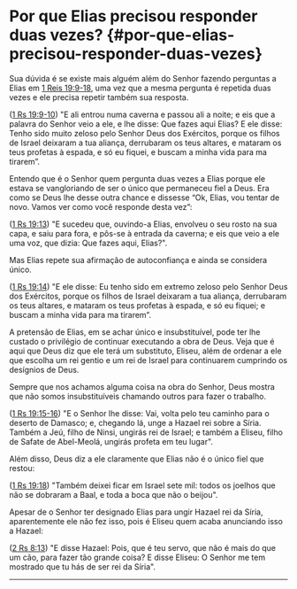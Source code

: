 # Por que Elias precisou responder duas vezes? {#por-que-elias-precisou-responder-duas-vezes}

Sua dúvida é se existe mais alguém além do Senhor fazendo perguntas a Elias em [1 Reis 19:9-18](http://bibliaonline.com.br/acf/1rs/19/9-18), uma vez que a mesma pergunta é repetida duas vezes e ele precisa repetir também sua resposta.

([1 Rs 19:9-10](http://bibliaonline.com.br/acf/1rs/19/9-10)) &quot;E ali entrou numa caverna e passou ali a noite; e eis que a palavra do Senhor veio a ele, e lhe disse: Que fazes aqui Elias? E ele disse: Tenho sido muito zeloso pelo Senhor Deus dos Exércitos, porque os filhos de Israel deixaram a tua aliança, derrubaram os teus altares, e mataram os teus profetas à espada, e só eu fiquei, e buscam a minha vida para ma tirarem”.

Entendo que é o Senhor quem pergunta duas vezes a Elias porque ele estava se vangloriando de ser o único que permaneceu fiel a Deus. Era como se Deus lhe desse outra chance e dissesse “Ok, Elias, vou tentar de novo. Vamos ver como você responde desta vez”:

([1 Rs 19:13](http://bibliaonline.com.br/acf/1rs/19/13)) &quot;E sucedeu que, ouvindo-a Elias, envolveu o seu rosto na sua capa, e saiu para fora, e pôs-se à entrada da caverna; e eis que veio a ele uma voz, que dizia: Que fazes aqui, Elias?&quot;.

Mas Elias repete sua afirmação de autoconfiança e ainda se considera único.

([1 Rs 19:14](http://bibliaonline.com.br/acf/1rs/19/14)) &quot;E ele disse: Eu tenho sido em extremo zeloso pelo Senhor Deus dos Exércitos, porque os filhos de Israel deixaram a tua aliança, derrubaram os teus altares, e mataram os teus profetas à espada, e só eu fiquei; e buscam a minha vida para ma tirarem”.

A pretensão de Elias, em se achar único e insubstituível, pode ter lhe custado o privilégio de continuar executando a obra de Deus. Veja que é aqui que Deus diz que ele terá um substituto, Eliseu, além de ordenar a ele que escolha um rei gentio e um rei de Israel para continuarem cumprindo os desígnios de Deus.

Sempre que nos achamos alguma coisa na obra do Senhor, Deus mostra que não somos insubstituíveis chamando outros para fazer o trabalho.

([1 Rs 19:15-16](http://bibliaonline.com.br/acf/1rs/19/15-16)) &quot;E o Senhor lhe disse: Vai, volta pelo teu caminho para o deserto de Damasco; e, chegando lá, unge a Hazael rei sobre a Síria. Também a Jeú, filho de Ninsi, ungirás rei de Israel; e também a Eliseu, filho de Safate de Abel-Meolá, ungirás profeta em teu lugar&quot;.

Além disso, Deus diz a ele claramente que Elias não é o único fiel que restou:

([1 Rs 19:18](http://bibliaonline.com.br/acf/1rs/19/18)) &quot;Também deixei ficar em Israel sete mil: todos os joelhos que não se dobraram a Baal, e toda a boca que não o beijou&quot;.

Apesar de o Senhor ter designado Elias para ungir Hazael rei da Síria, aparentemente ele não fez isso, pois é Eliseu quem acaba anunciando isso a Hazael:

([2 Rs 8:13](http://bibliaonline.com.br/acf/2rs/8/13)) &quot;E disse Hazael: Pois, que é teu servo, que não é mais do que um cão, para fazer tão grande coisa? E disse Eliseu: O Senhor me tem mostrado que tu hás de ser rei da Síria&quot;.

*****